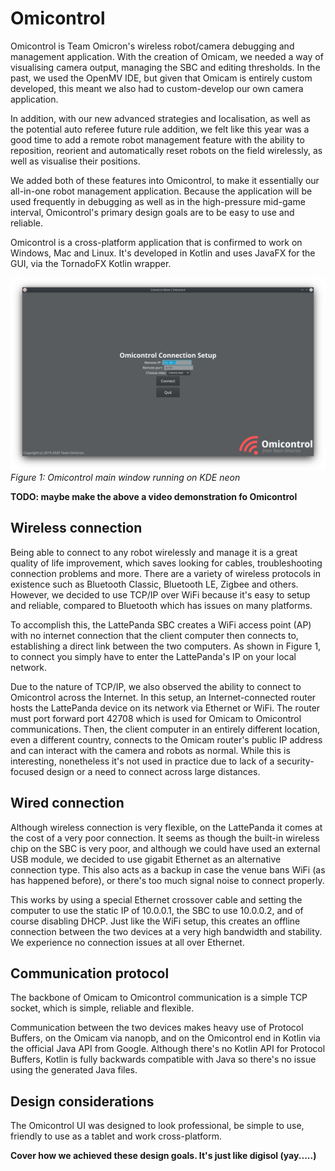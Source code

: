 # Omicontrol
Omicontrol is Team Omicron's wireless robot/camera debugging and management application. With the creation of Omicam,
we needed a way of visualising camera output, managing the SBC and editing thresholds. In the past, we used the OpenMV IDE,
but given that Omicam is entirely custom developed, this meant we also had to custom-develop our own camera application.

In addition, with our new advanced strategies and localisation, as well as the potential auto referee future rule addition,
we felt like this year was a good time to add a remote robot management feature with the ability to reposition, reorient
and automatically reset robots on the field wirelessly, as well as visualise their positions. 

We added both of these features into Omicontrol, to make it essentially our all-in-one robot management application.
Because the application will be used frequently in debugging as well as in the high-pressure mid-game interval, Omicontrol's
primary design goals are to be easy to use and reliable.

Omicontrol is a cross-platform application that is confirmed to work on Windows, Mac and Linux. It's developed in Kotlin
and uses JavaFX for the GUI, via the TornadoFX Kotlin wrapper.

![Omicontrol](images/omicontrol.png)    
_Figure 1: Omicontrol main window running on KDE neon_

**TODO: maybe make the above a video demonstration fo Omicontrol**

## Wireless connection
Being able to connect to any robot wirelessly and manage it is a great quality of life improvement, which saves looking
for cables, troubleshooting connection problems and more. There are a variety of wireless protocols in existence such as
Bluetooth Classic, Bluetooth LE, Zigbee and others. However, we decided to use TCP/IP over WiFi because it's easy to
setup and reliable, compared to Bluetooth which has issues on many platforms.

To accomplish this, the LattePanda SBC creates a WiFi access point (AP) with no internet connection that the client computer
then connects to, establishing a direct link between the two computers. As shown in Figure 1, to connect you simply have
to enter the LattePanda's IP on your local network.

Due to the nature of TCP/IP, we also observed the ability to connect to Omicontrol across the Internet. In this setup,
an Internet-connected router hosts the LattePanda device on its network via Ethernet or WiFi. The router must port forward
port 42708 which is used for Omicam to Omicontrol communications. Then, the client computer in an entirely different location,
even a different country, connects to the Omicam router's public IP address and can interact with the camera and robots
as normal. While this is interesting, nonetheless it's not used in practice due to lack of a security-focused design or 
a need to connect across large distances.

## Wired connection
Although wireless connection is very flexible, on the LattePanda it comes at the cost of a very poor connection. It
seems as though the built-in wireless chip on the SBC is very poor, and although we could have used an external
USB module, we decided to use gigabit Ethernet as an alternative connection type. This also acts as a backup in case
the venue bans WiFi (as has happened before), or there's too much signal noise to connect properly.

This works by using a special Ethernet crossover cable and setting the computer to use the static IP of 10.0.0.1,
the SBC to use 10.0.0.2, and of course disabling DHCP. Just like the WiFi setup, this creates an offline connection 
between the two devices at a very high bandwidth and stability. We experience no connection issues at all over Ethernet.

## Communication protocol
The backbone of Omicam to Omicontrol communication is a simple TCP socket, which is simple, reliable and flexible.

Communication between the two devices makes heavy use of Protocol Buffers, on the Omicam via nanopb, and on the 
Omicontrol end in Kotlin via the official Java API from Google. Although there's no Kotlin API for Protocol Buffers, Kotlin
is fully backwards compatible with Java so there's no issue using the generated Java files.

## Design considerations
The Omicontrol UI was designed to look professional, be simple to use, friendly to use as a tablet and work cross-platform.

**Cover how we achieved these design goals. It's just like digisol (yay.....)**